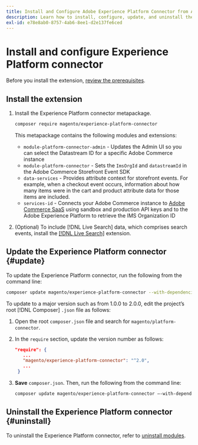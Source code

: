 ```yaml
---
title: Install and Configure Adobe Experience Platform Connector from Adobe Commerce
description: Learn how to install, configure, update, and uninstall the Adobe Experience Platform Connector from Adobe Commerce.
exl-id: e78e8ab0-8757-4ab6-8ee1-d2e137fe6ced
---
```

# Install and configure Experience Platform connector

Before you install the extension, [review the prerequisites](overview.md#prereqs).

## Install the extension

1. Install the Experience Platform connector metapackage.

   ```bash
   composer require magento/experience-platform-connector
   ```
   
   This metapackage contains the following modules and extensions:

   * `module-platform-connector-admin` - Updates the Admin UI so you can select the Datastream ID for a specific Adobe Commerce instance
   * `module-platform-connector` - Sets the `ImsOrgId` and `datastreamId` in the Adobe Commerce Storefront Event SDK
   * `data-services` - Provides attribute context for storefront events. For example, when a checkout event occurs, information about how many items were in the cart and product attribute data for those items are included.
   * `services-id` - Connects your Adobe Commerce instance to [Adobe Commerce SaaS](../landing/saas.md) using sandbox and production API keys and to the Adobe Experience Platform to retrieve the IMS Organization ID

1. (Optional) To include [!DNL Live Search] data, which comprises search events, install the [[!DNL Live Search]](../live-search/install.md) extension.

## Update the Experience Platform connector {#update}

To update the Experience Platform connector, run the following from the command line:

```bash
composer update magento/experience-platform-connector --with-dependencies
```

To update to a major version such as from 1.0.0 to 2.0.0, edit the project’s root [!DNL Composer] `.json` file as follows:

1. Open the root `composer.json` file and search for `magento/platform-connector`.

1. In the `require` section, update the version number as follows:

   ```json
   "require": {
      ...
      "magento/experience-platform-connector": "^2.0",
      ...
    }
   ```

1. **Save** `composer.json`. Then, run the following from the command line:

   ```bash
   composer update magento/experience-platform-connector –-with-dependencies
   ```

## Uninstall the Experience Platform connector {#uninstall}

To uninstall the Experience Platform connector, refer to [uninstall modules](https://devdocs.magento.com/guides/v2.4/install-gde/install/cli/install-cli-uninstall-mods.html).
